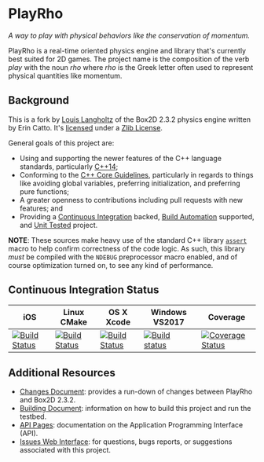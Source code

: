 # PlayRho

*A way to play with physical behaviors like the conservation of momentum.*

PlayRho is a real-time oriented physics engine and library that's currently best suited for
2D games. The project name is the composition of the verb *play* with the noun *rho* where
*rho* is the Greek letter often used to represent physical quantities like momentum.

## Background

This is a fork by [Louis Langholtz](https://github.com/louis-langholtz)
of the Box2D 2.3.2 physics engine written by Erin Catto. It's
[licensed](LICENSE.txt) under a [Zlib License](https://opensource.org/licenses/Zlib).

General goals of this project are:
- Using and supporting the newer features of the C++ language standards, particularly [C++14](https://en.wikipedia.org/wiki/C%2B%2B14);
- Conforming to the [C++ Core Guidelines](https://github.com/isocpp/CppCoreGuidelines/blob/master/CppCoreGuidelines.md),
  particularly in regards to things like avoiding global variables,
  preferring initialization, and preferring pure functions;
- A greater openness to contributions including pull requests with new features; and
- Providing a [Continuous Integration](https://en.wikipedia.org/wiki/Continuous_integration)
  backed, [Build Automation](https://en.wikipedia.org/wiki/Build_automation) supported, and
  [Unit Tested](https://en.wikipedia.org/wiki/Unit_testing) project.

**NOTE**: These sources make heavy use of the standard C++ library
[`assert`](http://en.cppreference.com/w/cpp/error/assert) macro to help confirm
correctness of the code logic. As such, this library *must* be compiled with
the `NDEBUG` preprocessor macro enabled, and of course optimization turned on,
to see any kind of performance.

## Continuous Integration Status

|iOS|Linux CMake|OS X Xcode|Windows VS2017|Coverage|
|---|-----------|----------|--------------|--------|
|[![Build Status](https://travis-ci.org/louis-langholtz/PlayRho.svg?branch=iosfoo)](https://travis-ci.org/louis-langholtz/PlayRho)|[![Build Status](https://travis-ci.org/louis-langholtz/PlayRho.svg?branch=master)](https://travis-ci.org/louis-langholtz/PlayRho)|[![Build Status](https://travis-ci.org/louis-langholtz/PlayRho.svg?branch=macosxfoo)](https://travis-ci.org/louis-langholtz/PlayRho)|[![Build status](https://ci.appveyor.com/api/projects/status/buoix7kumafgsjtu/branch/master?svg=true)](https://ci.appveyor.com/project/louis-langholtz/playrho/branch/master)|[![Coverage Status](https://coveralls.io/repos/github/louis-langholtz/PlayRho/badge.svg?branch=master)](https://coveralls.io/github/louis-langholtz/PlayRho?branch=master)|

## Additional Resources

- [Changes Document](Changes.md):
  provides a run-down of changes between PlayRho and Box2D 2.3.2.
- [Building Document](INSTALL.md):
  information on how to build this project and run the testbed.
- [API Pages](http://louis-langholtz.github.io/PlayRho/API/index.html): documentation on the Application Programming Interface (API).
- [Issues Web Interface](https://github.com/louis-langholtz/PlayRho/issues):
  for questions, bugs reports, or suggestions associated with this project.

